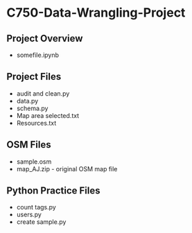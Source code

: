 # C750-Data-Wrangling-Project

## Project Overview
<ul>
<li>somefile.ipynb</li>
</ul>

## Project Files
<ul>
<li>audit and clean.py</li>
<li>data.py</li>
<li>schema.py</li>
<li>Map area selected.txt</li>
<li>Resources.txt</li>
</ul>

## OSM Files
<ul>
<li>sample.osm</li>
 <li>map_AJ.zip - original OSM map file</li> 
</ul>

## Python Practice Files
<ul>
<li>count tags.py</li>
<li>users.py</li>
<li>create sample.py</li>
 </ul>
